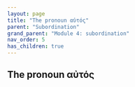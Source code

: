 ```yaml
---
layout: page
title: "The pronoun αὐτός"
parent: "Subordination"
grand_parent: "Module 4: subordination"
nav_order: 5
has_children: true
---
```



## The pronoun αὐτός